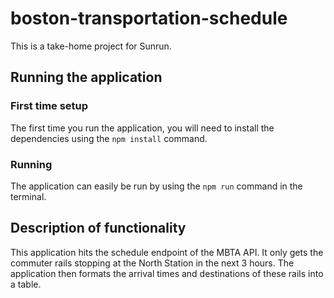 # boston-transportation-schedule
This is a take-home project for Sunrun.

## Running the application
### First time setup
The first time you run the application, you will need to install the dependencies using the `npm install` command.
### Running
The application can easily be run by using the `npm run` command in the terminal.

## Description of functionality
This application hits the schedule endpoint of the MBTA API. It only gets the commuter rails stopping at the North Station in the next 3 hours. The application then formats the arrival times and destinations of these rails into a table.

